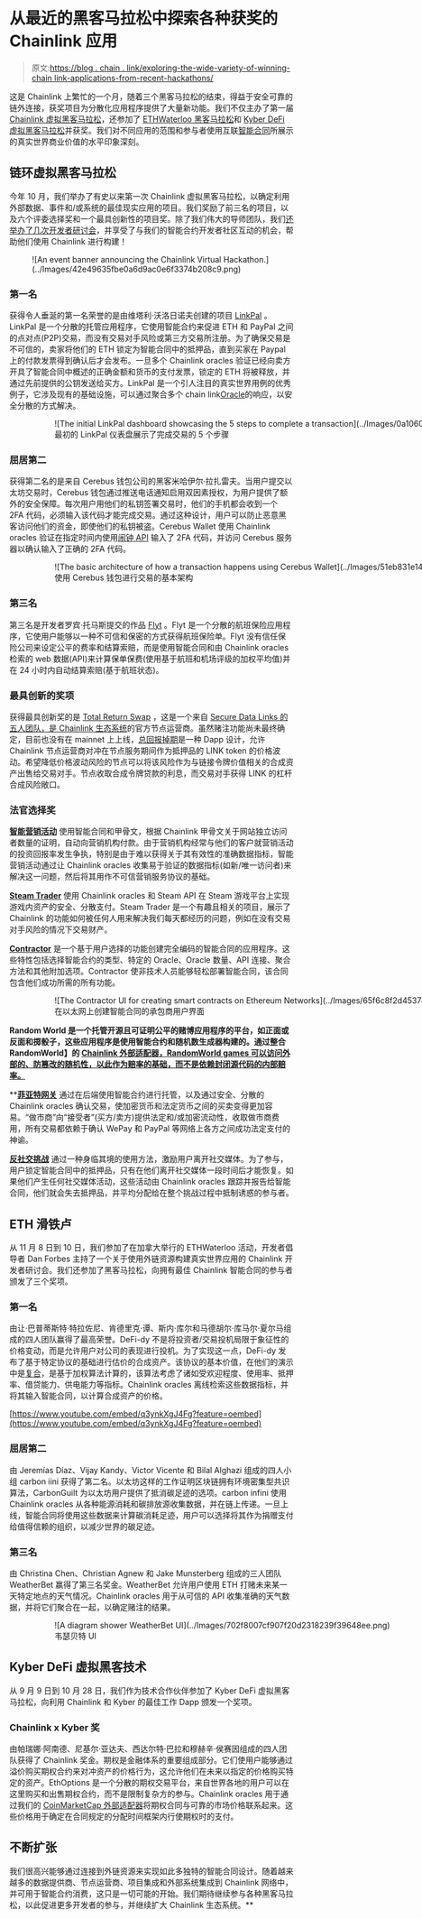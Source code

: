 # 从最近的黑客马拉松中探索各种获奖的 Chainlink 应用

> 原文:[https://blog . chain . link/exploring-the-wide-variety-of-winning-chain link-applications-from-recent-hackathons/](https://blog.chain.link/exploring-the-wide-variety-of-winning-chainlink-applications-from-recent-hackathons/)

这是 Chainlink 上繁忙的一个月，随着三个黑客马拉松的结束，得益于安全可靠的链外连接，获奖项目为分散化应用程序提供了大量新功能。我们不仅主办了第一届 [Chainlink 虚拟黑客马拉松](https://blog.chain.link/chainlink-virtual-hackaton-building-real-world-smart-contracts-using-off-chain-resources/)，还参加了 [ETHWaterloo 黑客马拉松](https://ethwaterloo.com/)和 [Kyber DeFi 虚拟黑客马拉松](https://kyber.devpost.com/)并获奖。我们对不同应用的范围和参与者使用互联[智能合同](https://chain.link/education/smart-contracts)所展示的真实世界商业价值的水平印象深刻。

## 链环虚拟黑客马拉松

今年 10 月，我们举办了有史以来第一次 Chainlink 虚拟黑客马拉松，以确定利用外部数据、事件和/或系统的最佳现实应用的项目。我们奖励了前三名的项目，以及六个评委选择奖和一个最具创新性的项目奖。除了我们伟大的导师团队，我们[还举办了几次开发者研讨会](https://www.youtube.com/playlist?list=PLVP9aGDn-X0TSJLU4B_FLHYYGqql26xy_)，并享受了与我们的智能合约开发者社区互动的机会，帮助他们使用 Chainlink 进行构建！

<figure class="kg-card kg-image-card">![An event banner announcing the Chainlink Virtual Hackathon.](../Images/42e49635fbe0a6d9ac0e6f3374b208c9.png)</figure>

### 第一名

获得令人垂涎的第一名荣誉的是由维塔利·沃洛日诺夫创建的项目 [LinkPal](https://coinlist.co/build/chainlink/projects/21f894e2-84c1-4648-be69-727f3815ea80) 。LinkPal 是一个分散的托管应用程序，它使用智能合约来促进 ETH 和 PayPal 之间的点对点(P2P)交易，而没有交易对手风险或第三方交易所注册。为了确保交易是不可信的，卖家将他们的 ETH 锁定为智能合同中的抵押品，直到买家在 Paypal 上的付款发票得到确认后才会发布。一旦多个 Chainlink oracles 验证已经向卖方开具了智能合同中概述的正确金额和货币的支付发票，锁定的 ETH 将被释放，并通过先前提供的公钥发送给买方。LinkPal 是一个引人注目的真实世界用例的优秀例子，它涉及现有的基础设施，可以通过聚合多个 chain link[Oracle](https://chain.link/education/blockchain-oracles)的响应，以安全分散的方式解决。

<figure class="kg-card kg-image-card kg-card-hascaption">

<figure id="attachment_940" aria-describedby="caption-attachment-940" style="width: 1500px" class="wp-caption alignnone">![The initial LinkPal dashboard showcasing the 5 steps to complete a transaction](../Images/0a10602471cb644f3b23f47773759690.png)

<figcaption id="caption-attachment-940" class="wp-caption-text">最初的 LinkPal 仪表盘展示了完成交易的 5 个步骤</figcaption>

</figure>

</figure>

### 屈居第二

获得第二名的是来自 Cerebus 钱包公司的黑客米哈伊尔·拉扎雷夫。当用户提交以太坊交易时，Cerebus 钱包通过推送电话通知启用双因素授权，为用户提供了额外的安全保障。每次用户用他们的私钥签署交易时，他们的手机都会收到一个 2FA 代码，必须输入该代码才能完成交易。通过这种设计，用户可以防止恶意黑客访问他们的资金，即使他们的私钥被盗。Cerebus Wallet 使用 Chainlink oracles 验证在指定时间内使用[闹钟 API](https://docs.chain.link/docs/chainlink-alarm-clock) 输入了 2FA 代码，并访问 Cerebus 服务器以确认输入了正确的 2FA 代码。

<figure class="kg-card kg-image-card kg-card-hascaption">

<figure id="attachment_941" aria-describedby="caption-attachment-941" style="width: 1600px" class="wp-caption alignnone">![The basic architecture of how a transaction happens using Cerebus Wallet](../Images/51eb831e14d28d4d4d8eeda2069125f0.png)

<figcaption id="caption-attachment-941" class="wp-caption-text">使用 Cerebus 钱包进行交易的基本架构</figcaption>

</figure>

</figure>

### 第三名

第三名是开发者罗宾·托马斯提交的作品 [Flyt](https://coinlist.co/build/chainlink/projects/bde41cde-e584-4952-94df-4ebb01d1755b) 。Flyt 是一个分散的航班保险应用程序，它使用户能够以一种不可信和保密的方式获得航班保险单。Flyt 没有信任保险公司来设定公平的费率和结算索赔，而是使用智能合同和由 Chainlink oracles 检索的 web 数据(API)来计算保单保费(使用基于航班和机场评级的加权平均值)并在 24 小时内自动结算索赔(基于航班状态)。

### 最具创新的奖项

获得最具创新奖的是 [Total Return Swap](https://coinlist.co/build/chainlink/projects/3dce286d-79ea-4cf2-b5fc-369a01f899ae) ，这是一个来自 [Secure Data Links 的五人团队，是 Chainlink 生态系统](https://medium.com/secure-data-links/secure-data-links-as-a-chainlink-reviewed-oracle-5a9e4b7243a0)的官方节点运营商。虽然赌注功能尚未最终确定，目前也没有在 mainnet 上上线，[总回报掉期](https://medium.com/secure-data-links/hackathon-link-total-return-swap-24d7a33a105d)是一种 Dapp 设计，允许 Chainlink 节点运营商对冲在节点服务期间作为抵押品的 LINK token 的价格波动。希望降低价格波动风险的节点可以将该风险作为与链接令牌价值相关的合成资产出售给交易对手。节点收取合成令牌贷款的利息，而交易对手获得 LINK 的杠杆合成风险敞口。

### 法官选择奖

[**智能营销活动**](https://coinlist.co/build/chainlink/projects/6106f616-f9d8-4fec-85d7-c9f98bf8bd9e) 使用智能合同和甲骨文，根据 Chainlink 甲骨文关于网站独立访问者数量的证明，自动向营销机构付款。由于营销机构经常与他们的客户就营销活动的投资回报率发生争执，特别是由于难以获得关于其有效性的准确数据指标，智能营销活动通过让 Chainlink oracles 收集易于验证的数据指标(如新/唯一访问者)来解决这一问题，然后将其用作不可信营销服务协议的基础。

[**Steam Trader**](https://coinlist.co/build/chainlink/projects/0a3d71c8-f8e6-46c7-ae7a-a75911d65988) 使用 Chainlink oracles 和 Steam API 在 Steam 游戏平台上实现游戏内资产的安全、分散支付。Steam Trader 是一个有趣且相关的项目，展示了 Chainlink 的功能如何被任何人用来解决我们每天都经历的问题，例如在没有交易对手风险的情况下交易财产。

[**Contractor**](https://coinlist.co/build/chainlink/projects/4d7f84a3-8f93-4262-8281-5691257df35d) 是一个基于用户选择的功能创建完全编码的智能合同的应用程序。这些特性包括选择智能合约的类型、特定的 Oracle、Oracle 数量、API 连接、聚合方法和其他附加选项。Contractor 使非技术人员能够轻松部署智能合同，该合同包含他们成功所需的所有功能。

<figure class="kg-card kg-image-card kg-card-hascaption">

<figure id="attachment_942" aria-describedby="caption-attachment-942" style="width: 1200px" class="wp-caption alignnone">![The Contractor UI for creating smart contracts on Ethereum Networks](../Images/65f6c8f2d453782ad2b688233cb39128.png)

<figcaption id="caption-attachment-942" class="wp-caption-text">在以太网上创建智能合同的承包商用户界面</figcaption>

</figure>

</figure>

[](https://coinlist.co/build/chainlink/projects/1cb3d656-b608-49d8-82ba-b03a6b8aab0c)**Random World 是一个托管开源且可证明公平的赌博应用程序的平台，如正面或反面和掷骰子，这些应用程序是使用智能合约和随机数生成器构建的。通过整合 RandomWorld】的 [Chainlink 外部适配器，RandomWorld games 可以访问外部的、防篡改的随机性，以此作为赔率的基础，而不是依赖封闭源代码的内部赔率。](https://docs.chain.link/docs/randomorg-chainlink-ethereum-mainnet)**

 **[**菲亚特网关**](https://coinlist.co/build/chainlink/projects/6e5ee972-6e96-45d5-8156-e088ab965e11) 通过在后端使用智能合约进行托管，以及通过安全、分散的 Chainlink oracles 确认交易，使加密货币和法定货币之间的买卖变得更加容易。“做市商”向“接受者”(买方/卖方)提供法定和/或加密流动性，收取做市商费用，所有交易都依赖于确认 WePay 和 PayPal 等网络上各方之间成功法定支付的神谕。

[**反社交挑战**](https://coinlist.co/build/chainlink/projects/6a37ff52-65ed-4c9a-b7f4-a99e73277e8c) 通过一种身临其境的使用方法，激励用户离开社交媒体。为了参与，用户锁定智能合同中的抵押品，只有在他们离开社交媒体一段时间后才能恢复。如果他们产生任何社交媒体活动，这些活动由 Chainlink oracles 跟踪并报告给智能合同，他们就会失去抵押品，并平均分配给在整个挑战过程中抵制诱惑的参与者。

## ETH 滑铁卢

从 11 月 8 日到 10 日，我们参加了在加拿大举行的 ETHWaterloo 活动，开发者倡导者 Dan Forbes 主持了一个关于使用外链资源构建真实世界应用的 Chainlink 开发者研讨会。我们还参加了黑客马拉松，向拥有最佳 Chainlink 智能合同的参与者颁发了三个奖项。

### 第一名

由让·巴普蒂斯特·特拉佐尼、肯德里克·谭、斯内·库尔和马德胡尔·库马尔·夏尔马组成的四人团队赢得了最高荣誉。DeFi-dy 不是将投资者/交易投机局限于象征性的价格变动，而是允许用户对公司的表现进行投机。为了实现这一点，DeFi-dy 发布了基于特定协议的基础进行估价的合成资产。该协议的基本价值，在他们的演示中是[复合](https://compound.finance/)，是基于加权算法计算的，该算法考虑了诸如受欢迎程度、使用率、抵押率、借贷能力、供电能力等指标。Chainlink oracles 离线检索这些数据指标，并将其输入智能合同，以计算合成资产的价格。

[https://www.youtube.com/embed/q3ynkXgJ4Fg?feature=oembed](https://www.youtube.com/embed/q3ynkXgJ4Fg?feature=oembed)

### 屈居第二

由 Jeremías Díaz、Vijay Kandy、Victor Vicente 和 Bilal Alghazi 组成的四人小组 carbon iini 获得了第二名。以太坊这样的工作证明区块链拥有环境密集型共识算法，CarbonGuilt 为以太坊用户提供了抵消碳足迹的选项。carbon infini 使用 Chainlink oracles 从各种能源消耗和碳排放源收集数据，并在链上传递。一旦上线，智能合同将使用这些数据来计算碳消耗足迹，用户可以选择将其作为捐赠支付给值得信赖的组织，以减少世界的碳足迹。

### 第三名

由 Christina Chen、Christian Agnew 和 Jake Munsterberg 组成的三人团队 WeatherBet 赢得了第三名奖金。WeatherBet 允许用户使用 ETH 打赌未来某一天特定地点的天气情况。Chainlink oracles 用于从可信的 API 收集准确的天气数据，并将它们聚合在一起，以确定赌注的结果。

<figure class="kg-card kg-image-card">

<figure id="attachment_944" aria-describedby="caption-attachment-944" style="width: 695px" class="wp-caption alignnone">![A diagram shower WeatherBet UI](../Images/702f8007cf907f20d2318239f39648ee.png)

<figcaption id="caption-attachment-944" class="wp-caption-text">韦瑟贝特 UI</figcaption>

</figure>

</figure>

## Kyber DeFi 虚拟黑客技术

从 9 月 9 日到 10 月 28 日，我们作为技术合作伙伴参加了 Kyber DeFi 虚拟黑客马拉松，向利用 Chainlink 和 Kyber 的最佳工作 Dapp 颁发一个奖项。

### Chainlink x Kyber 奖

由帕瑞娜·阿南德、尼基尔·亚达夫、西达尔特·巴拉和穆赫辛·侯赛因组成的四人团队获得了 Chainlink 奖金。期权是金融体系的重要组成部分。它们使用户能够通过溢价购买期权合约来对冲资产的价格行为，这允许他们在未来以指定的价格购买特定的资产。EthOptions 是一个分散的期权交易平台，来自世界各地的用户可以在这里购买和出售期权合约，而不是限制复杂方的参与。Chainlink oracles 用于通过我们的 [CoinMarketCap 外部适配器](https://docs.chain.link/docs/coinmarketcap)将期权合同与可靠的市场价格联系起来。这些价格用于确定在合同规定的分配时间框架内行使期权时的支付。

## 不断扩张

我们很高兴能够通过连接到外链资源来实现如此多独特的智能合同设计。随着越来越多的数据提供商、节点运营商、项目集成和外部系统集成到 Chainlink 网络中，并可用于智能合约消费，这只是一切可能的开始。我们期待继续参与各种黑客马拉松，以此促进更多开发者的参与，并继续扩大 Chainlink 生态系统。**